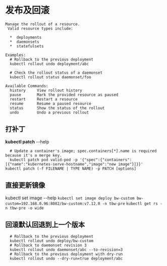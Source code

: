 # 发布及回滚

```text
Manage the rollout of a resource.
 Valid resource types include:

  *  deployments
  *  daemonsets
  *  statefulsets

Examples:
  # Rollback to the previous deployment
  kubectl rollout undo deployment/abc

  # Check the rollout status of a daemonset
  kubectl rollout status daemonset/foo

Available Commands:
  history     View rollout history
  pause       Mark the provided resource as paused
  restart     Restart a resource
  resume      Resume a paused resource
  status      Show the status of the rollout
  undo        Undo a previous rollout
```

## **打补丁**

**kubectl patch** --help

```text
  # Update a container's image; spec.containers[*].name is required because it's a merge key.
  kubectl patch pod valid-pod -p '{"spec":{"containers":[{"name":"kubernetes-serve-hostname","image":"new image"}]}}'
kubectl patch (-f FILENAME | TYPE NAME) -p PATCH [options]
```

## **直接更新镜像**

kubectl set image --help `kubectl set image deploy bw-custom bw-custom=192.168.0.96:8082/bw-custom:v7.12.0 -n tbw-pre` `kubectl get rs -n tbw-pre -o wide`

## **回滚**默认回退到上一个版本

```text
  # Rollback to the previous deployment
  kubectl rollout undo deploy/bw-custom
  # Rollback to daemonset revision 3
  kubectl rollout undo daemonset/abc --to-revision=3
  # Rollback to the previous deployment with dry-run
  kubectl rollout undo --dry-run=true deployment/abc
```

